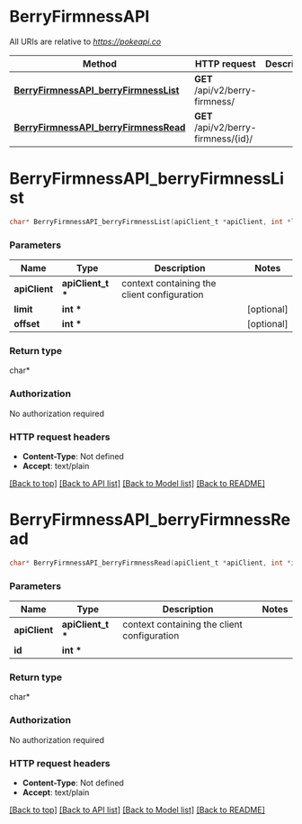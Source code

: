 # BerryFirmnessAPI

All URIs are relative to *https://pokeapi.co*

Method | HTTP request | Description
------------- | ------------- | -------------
[**BerryFirmnessAPI_berryFirmnessList**](BerryFirmnessAPI.md#BerryFirmnessAPI_berryFirmnessList) | **GET** /api/v2/berry-firmness/ | 
[**BerryFirmnessAPI_berryFirmnessRead**](BerryFirmnessAPI.md#BerryFirmnessAPI_berryFirmnessRead) | **GET** /api/v2/berry-firmness/{id}/ | 


# **BerryFirmnessAPI_berryFirmnessList**
```c
char* BerryFirmnessAPI_berryFirmnessList(apiClient_t *apiClient, int *limit, int *offset);
```

### Parameters
Name | Type | Description  | Notes
------------- | ------------- | ------------- | -------------
**apiClient** | **apiClient_t \*** | context containing the client configuration |
**limit** | **int \*** |  | [optional] 
**offset** | **int \*** |  | [optional] 

### Return type

char*



### Authorization

No authorization required

### HTTP request headers

 - **Content-Type**: Not defined
 - **Accept**: text/plain

[[Back to top]](#) [[Back to API list]](../README.md#documentation-for-api-endpoints) [[Back to Model list]](../README.md#documentation-for-models) [[Back to README]](../README.md)

# **BerryFirmnessAPI_berryFirmnessRead**
```c
char* BerryFirmnessAPI_berryFirmnessRead(apiClient_t *apiClient, int *id);
```

### Parameters
Name | Type | Description  | Notes
------------- | ------------- | ------------- | -------------
**apiClient** | **apiClient_t \*** | context containing the client configuration |
**id** | **int \*** |  | 

### Return type

char*



### Authorization

No authorization required

### HTTP request headers

 - **Content-Type**: Not defined
 - **Accept**: text/plain

[[Back to top]](#) [[Back to API list]](../README.md#documentation-for-api-endpoints) [[Back to Model list]](../README.md#documentation-for-models) [[Back to README]](../README.md)


